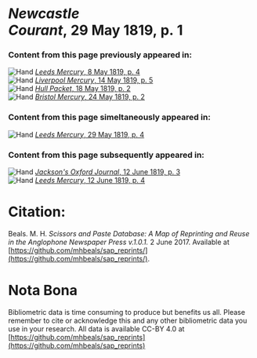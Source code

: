 # *Newcastle Courant*, 29 May 1819, p. 1  
  
### Content from this page previously appeared in:  
![Hand](http://scissorsandpaste.net/wp-content/uploads/2017/06/smallhandpointer.png) [*Leeds Mercury*, 8 May 1819, p. 4](https://mhbeals.github.io/sap_html/Leeds-Mercury/Leeds-Mercury-8-May-1819-p-4)  
![Hand](http://scissorsandpaste.net/wp-content/uploads/2017/06/smallhandpointer.png) [*Liverpool Mercury*, 14 May 1819, p. 5](https://mhbeals.github.io/sap_html/Liverpool-Mercury/Liverpool-Mercury-14-May-1819-p-5)  
![Hand](http://scissorsandpaste.net/wp-content/uploads/2017/06/smallhandpointer.png) [*Hull Packet*, 18 May 1819, p. 2](https://mhbeals.github.io/sap_html/Hull-Packet/Hull-Packet-18-May-1819-p-2)  
![Hand](http://scissorsandpaste.net/wp-content/uploads/2017/06/smallhandpointer.png) [*Bristol Mercury*, 24 May 1819, p. 2](https://mhbeals.github.io/sap_html/Bristol-Mercury/Bristol-Mercury-24-May-1819-p-2)  
  
### Content from this page simeltaneously appeared in:  
![Hand](http://scissorsandpaste.net/wp-content/uploads/2017/06/smallhandpointer.png) [*Leeds Mercury*, 29 May 1819, p. 4](https://mhbeals.github.io/sap_html/Leeds-Mercury/Leeds-Mercury-29-May-1819-p-4)  
  
### Content from this page subsequently appeared in:  
![Hand](http://scissorsandpaste.net/wp-content/uploads/2017/06/smallhandpointer.png) [*Jackson's Oxford Journal*, 12 June 1819, p. 3](https://mhbeals.github.io/sap_html/Jackson's-Oxford-Journal/Jackson's-Oxford-Journal-12-June-1819-p-3)  
![Hand](http://scissorsandpaste.net/wp-content/uploads/2017/06/smallhandpointer.png) [*Leeds Mercury*, 12 June 1819, p. 4](https://mhbeals.github.io/sap_html/Leeds-Mercury/Leeds-Mercury-12-June-1819-p-4)  


# Citation: 

Beals. M. H. *Scissors and Paste Database: A Map of Reprinting and Reuse in the Anglophone Newspaper Press v.1.0.1.* 2 June 2017. Available at [https://github.com/mhbeals/sap_reprints/](https://github.com/mhbeals/sap_reprints/). 

# Nota Bona

Bibliometric data is time consuming to produce but benefits us all. Please remember to cite or acknowledge this and any other bibliometric data you use in your research. All data is available CC-BY 4.0 at [https://github.com/mhbeals/sap_reprints](https://github.com/mhbeals/sap_reprints)